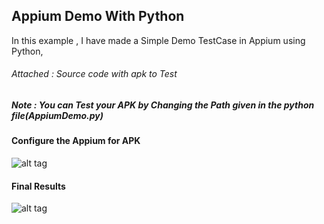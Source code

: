 ## Appium  Demo With Python

In this example  , I have made a Simple Demo TestCase in Appium using Python, 
###### Attached : Source code  with apk to Test

##### Note : You can Test your APK by Changing the Path given in the  python file(AppiumDemo.py)

#### Configure the Appium for APK

![alt tag](http://imageshack.com/a/img537/9904/1u4OGi.png)

#### Final Results

![alt tag](http://imageshack.com/a/img538/2715/rEtvTs.png)
